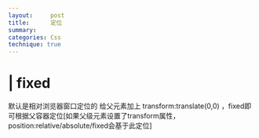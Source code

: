 ```yaml
---
layout:     post
title:      定位
summary:  
categories: Css
technique: true
---
```



# | fixed 

默认是相对浏览器窗口定位的
给父元素加上 transform:translate(0,0) ，fixed即可根据父容器定位[如果父级元素设置了transform属性，position:relative/absolute/fixed会基于此定位]